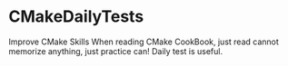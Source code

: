 # CMakeDailyTests
Improve CMake Skills
When reading CMake CookBook, just read cannot memorize anything, just practice can!
Daily test is useful.
